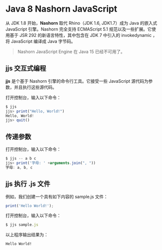# Java 8 Nashorn JavaScript

从 JDK 1.8 开始，**Nashorn** 取代 Rhino（JDK 1.6, JDK1.7）成为 Java 的嵌入式 JavaScript 引擎。Nashorn 完全支持 ECMAScript 5.1 规范以及一些扩展。它使用基于 JSR 292 的新语言特性，其中包含在 JDK 7 中引入的 invokedynamic ，将 JavaScript 编译成 Java 字节码。

> Nashorn JavaScript Engine 在 Java 15 已经不可用了。

## jjs 交互式编程

**jjs** 是个基于 Nashorn 引擎的命令行工具。它接受一些 JavaScript 源代码为参数，并且执行这些源代码。


打开控制台，输入以下命令：

```js
$ jjs
jjs> print("Hello, World!")
Hello, World!
jjs> quit()
```

## 传递参数

打开控制台，输入以下命令：

```js
$ jjs -- a b c
jjs> print('字母: ' +arguments.join(", "))
字母: a, b, c
```

## jjs 执行 .js 文件

例如，我们创建一个具有如下内容的 sample.js 文件：

```js
print('Hello World!');
```

打开控制台，输入以下命令：

```js
$ jjs sample.js
```

以上程序输出结果为：

```
Hello World!
```


